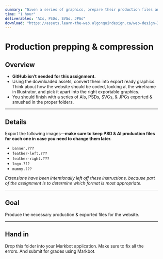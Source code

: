 ```yaml
---
summary: "Given a series of graphics, prepare their production files and export them properly for the web."
time: "1 hour"
deliverables: "AIs, PSDs, SVGs, JPGs"
download: "https://assets.learn-the-web.algonquindesign.ca/web-design-3/production-prepping-compression-download.zip"
---
```


# Production prepping & compression

## Overview

- **GitHub isn’t needed for this assignment.**
- Using the downloaded assets, convert them into export ready graphics.
  Think about how the website should be coded, looking at the wireframe in Illustrator, and pick it apart into the right exportable graphics.
- You should finish with a series of AIs, PSDs, SVGs, & JPGs exported & smushed in the proper folders.

---

## Details

Export the following images—**make sure to keep PSD & AI production files for each one in case you need to change them later.**

- `banner.???`
- `feather-left.???`
- `feather-right.???`
- `logo.???`
- `mummy.???`

*Extensions have been intentionally left off these instructions, because part of the assignment is to determine which format is most appropriate.*

---

## Goal

Produce the necessary production & exported files for the website.

---

## Hand in

Drop this folder into your Markbot application. Make sure to fix all the errors. And submit for grades using Markbot.

